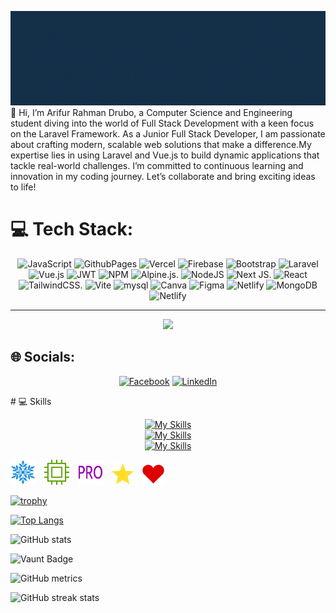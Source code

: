
![Banner Image](https://github.com/ArifurRahmanDrubo/ArifurRahmanDrubo/blob/540d1fa799ddbdbab971e8d91ee2c12f5d598d51/Blue%20and%20White%20Gradient%20Profile%20Data%20Analyst%20LinkedIn%20Article%20Cover%20Image.gif)
👋 Hi, I’m Arifur Rahman Drubo, a Computer Science and Engineering student diving into the world of Full Stack Development with a keen focus on the Laravel Framework. As a Junior Full Stack Developer, I am passionate about crafting modern, scalable web solutions that make a difference.My expertise lies in using Laravel and Vue.js to build dynamic applications that tackle real-world challenges. I’m committed to continuous learning and innovation in my coding journey. Let’s collaborate and bring exciting ideas to life!

 # 💻 Tech Stack:

<div align="center">

![JavaScript](https://img.shields.io/badge/javascript-%23323330.svg?style=for-the-badge&logo=javascript&logoColor=%23F7DF1E) ![GithubPages](https://img.shields.io/badge/github%20pages-121013?style=for-the-badge&logo=github&logoColor=white) ![Vercel](https://img.shields.io/badge/vercel-%23000000.svg?style=for-the-badge&logo=vercel&logoColor=white) ![Firebase](https://img.shields.io/badge/firebase-%23039BE5.svg?style=for-the-badge&logo=firebase) ![Bootstrap](https://img.shields.io/badge/bootstrap-%238511FA.svg?style=for-the-badge&logo=bootstrap&logoColor=white) ![Laravel](https://img.shields.io/badge/laravel-5A0EF8?style=for-the-badge&logo=laravel&logoColor=white) ![Vue.js](https://img.shields.io/badge/vue.js-%23404d59.svg?style=for-the-badge&logo=vue.js&logoColor=%2361DAFB) ![JWT](https://img.shields.io/badge/JWT-black?style=for-the-badge&logo=JSON%20web%20tokens) ![NPM](https://img.shields.io/badge/NPM-%23CB3837.svg?style=for-the-badge&logo=npm&logoColor=white) ![Alpine.js](https://img.shields.io/badge/alpine-%23323330.svg?style=for-the-badge&logo=alpine.js&logoColor=%BBDEAD). ![NodeJS](https://img.shields.io/badge/node.js-6DA55F?style=for-the-badge&logo=node.js&logoColor=white) ![Next JS](https://img.shields.io/badge/Next-black?style=for-the-badge&logo=next.js&logoColor=white). ![React](https://img.shields.io/badge/react-%2320232a.svg?style=for-the-badge&logo=react&logoColor=%2361DAFB) ![TailwindCSS](https://img.shields.io/badge/tailwindcss-%2338B2AC.svg?style=for-the-badge&logo=tailwind-css&logoColor=white). ![Vite](https://img.shields.io/badge/vite-%23646CFF.svg?style=for-the-badge&logo=vite&logoColor=white) ![mysql](https://img.shields.io/badge/mysql-039BE5?style=for-the-badge&logo=mysql&logoColor=white) ![Canva](https://img.shields.io/badge/Canva-%2300C4CC.svg?style=for-the-badge&logo=Canva&logoColor=white) ![Figma](https://img.shields.io/badge/figma-%23F24E1E.svg?style=for-the-badge&logo=figma&logoColor=white) ![Netlify](https://img.shields.io/badge/netlify-%23000000.svg?style=for-the-badge&logo=netlify&logoColor=#00C7B7) ![MongoDB](https://img.shields.io/badge/MongoDB-%234ea94b.svg?style=for-the-badge&logo=mongodb&logoColor=white) ![Netlify](https://img.shields.io/badge/netlify-%23000000.svg?style=for-the-badge&logo=netlify&logoColor=#00C7B7)

---
[![](https://visitcount.itsvg.in/api?id=arifurrahmandrubo&icon=0&color=0)](https://visitcount.itsvg.in)

 
</div>

## 🌐 Socials:
<div align="center">

 [![Facebook](https://img.shields.io/badge/Facebook-%231877F2.svg?logo=Facebook&logoColor=white)](https://facebook.com/ArifurRahmanDrubo) [![LinkedIn](https://img.shields.io/badge/LinkedIn-%230077B5.svg?logo=linkedin&logoColor=white)](https://linkedin.com/in/in/ArifurRahmanDrubo)  

</div>
# 💻 Skills

<div align="center">

[![My Skills](https://skillicons.dev/icons?i=github,netlify,mongodb,visualstudio)](https://skillicons.dev) 
</br>
[![My Skills](https://skillicons.dev/icons?i=laravel,vue,mysql,react)](https://skillicons.dev) 
</br>
[![My Skills](https://skillicons.dev/icons?i=html,tailwind,css,js)](https://skillicons.dev) 

</div>

<a href='https://archiveprogram.github.com/'><img src='https://raw.githubusercontent.com/acervenky/animated-github-badges/master/assets/acbadge.gif' width='40' height='40'></a> <a href='https://docs.github.com/en/developers'><img src='https://raw.githubusercontent.com/acervenky/animated-github-badges/master/assets/devbadge.gif' width='40' height='40'></a> <a href='https://github.com/pricing'><img src='https://raw.githubusercontent.com/acervenky/animated-github-badges/master/assets/pro.gif' width='40' height='40'></a> <a href='https://stars.github.com/'><img src='https://raw.githubusercontent.com/acervenky/animated-github-badges/master/assets/starbadge.gif' width='35' height='35'></a> <a href='https://docs.github.com/en/github/supporting-the-open-source-community-with-github-sponsors'><img src='https://raw.githubusercontent.com/acervenky/animated-github-badges/master/assets/sponsorbadge.gif' width='35' height='35'></a> 

[![trophy](https://github-profile-trophy.vercel.app/?username=ArifurRahmanDrubo)](https://github.com/ryo-ma/github-profile-trophy)

[![Top Langs](https://github-readme-stats.vercel.app/api/top-langs/?username=ArifurRahmanDrubo)](https://github.com/anuraghazra/github-readme-stats)

![GitHub stats](https://github-readme-stats.vercel.app/api?username=ArifurRahmanDrubo&show_icons=true&count_private=true)  

![Vaunt Badge](https://api.vaunt.dev/v1/github/entities/ArifurRahmanDrubo/contributions?format=svg&private=true)  

![GitHub metrics](https://metrics.lecoq.io/ArifurRahmanDrubo)  

![GitHub streak stats](https://streak-stats.demolab.com/?user=ArifurRahmanDrubo)  








